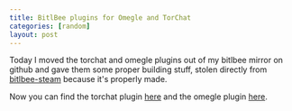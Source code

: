 ```yaml
---
title: BitlBee plugins for Omegle and TorChat
categories: [random]
layout: post
---
```


Today I moved the torchat and omegle plugins out of my bitlbee mirror on github
and gave them some proper building stuff, stolen directly from [bitlbee-steam](https://github.com/jgeboski/bitlbee-steam)
because it's properly made.

Now you can find the torchat plugin [here](https://github.com/meh/bitlbee-torchat) and the omegle
plugin [here](https://github.com/meh/bitlbee-omegle).
